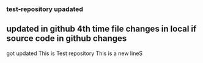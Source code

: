 ### test-repository upadated
## updated in github 4th time file changes in local if source code in github changes
got updated
This is Test repository
This is a new lineS
